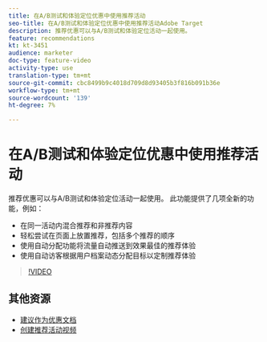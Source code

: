 ```yaml
---
title: 在A/B测试和体验定位优惠中使用推荐活动
seo-title: 在A/B测试和体验定位优惠中使用推荐活动Adobe Target
description: 推荐优惠可以与A/B测试和体验定位活动一起使用。
feature: recommendations
kt: kt-3451
audience: marketer
doc-type: feature-video
activity-type: use
translation-type: tm+mt
source-git-commit: cbc8499b9c4018d709d8d93405b3f816b091b36e
workflow-type: tm+mt
source-wordcount: '139'
ht-degree: 7%

---
```



# 在A/B测试和体验定位优惠中使用推荐活动

推荐优惠可以与A/B测试和体验定位活动一起使用。 此功能提供了几项全新的功能，例如：

* 在同一活动内混合推荐和非推荐内容
* 轻松尝试在页面上放置推荐，包括多个推荐的顺序
* 使用自动分配功能将流量自动推送到效果最佳的推荐体验
* 使用自动访客根据用户档案动态分配目标以定制推荐体验

>[!VIDEO](https://video.tv.adobe.com/v/28878?quality=12)

## 其他资源

* [建议作为优惠文档](https://docs.adobe.com/content/help/en/target/using/recommendations/recommendations-as-an-offer.html)
* [创建推荐活动视频](create-a-recommendations-activity.md)
